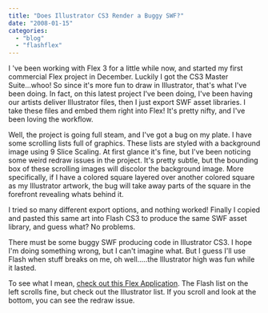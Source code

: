 ```yaml
---
title: "Does Illustrator CS3 Render a Buggy SWF?"
date: "2008-01-15"
categories:
  - "blog"
  - "flashflex"
---
```


I 've been working with Flex 3 for a little while now, and started my first commercial Flex project in December. Luckily I got the CS3 Master Suite...whoo! So since it's more fun to draw in Illustrator, that's what I've been doing. In fact, on this latest project I've been doing, I've been having our artists deliver Illustrator files, then I just export SWF asset libraries. I take these files and embed them right into Flex! It's pretty nifty, and I've been loving the workflow.

Well, the project is going full steam, and I've got a bug on my plate. I have some scrolling lists full of graphics. These lists are styled with a background image using 9 Slice Scaling. At first glance it's fine, but I've been noticing some weird redraw issues in the project. It's pretty subtle, but the bounding box of these scrolling images will discolor the background image. More specifically, if I have a colored square layered over another colored square as my Illustrator artwork, the bug will take away parts of the square in the forefront revealing whats behind it.

I tried so many different export options, and nothing worked! Finally I copied and pasted this same art into Flash CS3 to produce the same SWF asset library, and guess what? No problems.

There must be some buggy SWF producing code in Illustrator CS3. I hope I'm doing something wrong, but I can't imagine what. But I guess I'll use Flash when stuff breaks on me, oh well.....the Illustrator high was fun while it lasted.

To see what I mean, [check out this Flex Application](http://www.yellow5labs.com/lab/IllustratorAssetRenderBug.swf). The Flash list on the left scrolls fine, but check out the Illustrator list. If you scroll and look at the bottom, you can see the redraw issue.

